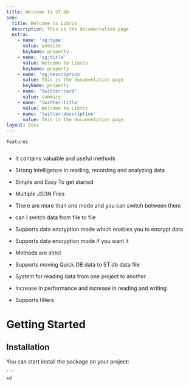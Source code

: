 ```yaml
---
title: Welcome to ST.db
seo:
  title: Welcome to Libris
  description: This is the documentation page
  extra:
    - name: 'og:type'
      value: website
      keyName: property
    - name: 'og:title'
      value: Welcome to Libris
      keyName: property
    - name: 'og:description'
      value: This is the documentation page
      keyName: property
    - name: 'twitter:card'
      value: summary
    - name: 'twitter:title'
      value: Welcome to Libris
    - name: 'twitter:description'
      value: This is the documentation page
layout: docs
---
```

```
Features


```

*   It contains valuable and useful methods

*   Strong intelligence in reading, recording and analyzing data

*   Simple and Easy To get started

*   Multiple JSON Files

*   There are more than one mode and you can switch between them

*   can I switch data from file to file

*   Supports data encryption mode which enables you to encrypt data

*   Supports data encryption mode if you want it

*   Methods are strict

*   Supports moving Quick.DB data to ST.db data file

*   System for reading data from one project to another

*   Increase in performance and increase in reading and writing

*   Supports filters

# Getting Started

## Installation

You can start install the package on your project:

    ```
    xd

```
```
